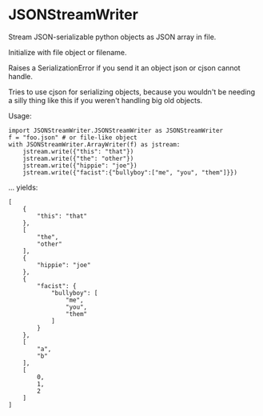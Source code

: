 # JSONStreamWriter

Stream JSON-serializable python objects as JSON array in file.

Initialize with file object or filename.

Raises a SerializationError if you send it an object json or cjson cannot handle.
        
Tries to use cjson for serializing objects, because you wouldn't be needing a silly thing like this if you weren't handling big old objects.

Usage:

	import JSONStreamWriter.JSONStreamWriter as JSONStreamWriter 
	f = "foo.json" # or file-like object
	with JSONStreamWriter.ArrayWriter(f) as jstream:
		jstream.write({"this": "that"})
		jstream.write({"the": "other"})
		jstream.write({"hippie": "joe"})
		jstream.write({"facist":{"bullyboy":["me", "you", "them"]}})

... yields:

	[
		{
			"this": "that"
		},
		[
			"the",
			"other"
		],
		{
			"hippie": "joe"
		},
		{
			"facist": {
				"bullyboy": [
					"me",
					"you",
					"them"
				]
			}
		},
		[
			"a",
			"b"
		],
		[
			0,
			1,
			2
		]
	]

